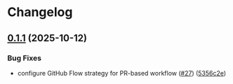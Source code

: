 # Changelog

## [0.1.1](https://github.com/iturgut/F1Picks/compare/frontend-v0.1.0...frontend-v0.1.1) (2025-10-12)


### Bug Fixes

* configure GitHub Flow strategy for PR-based workflow ([#27](https://github.com/iturgut/F1Picks/issues/27)) ([5356c2e](https://github.com/iturgut/F1Picks/commit/5356c2e55757d9647b03fd17637ed549ba296f9b))
